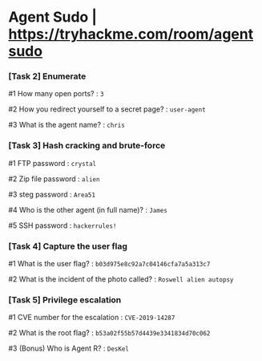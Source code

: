 # Agent Sudo | https://tryhackme.com/room/agentsudo

### [Task 2] Enumerate

#1	How many open ports? : `3`

#2	How you redirect yourself to a secret page? : `user-agent`

#3	What is the agent name? : `chris`

### [Task 3] Hash cracking and brute-force

#1	FTP password : `crystal`

#2	Zip file password : `alien`

#3	steg password : `Area51`

#4	Who is the other agent (in full name)? : `James`

#5	SSH password : `hackerrules!`

### [Task 4] Capture the user flag

#1	What is the user flag? : `b03d975e8c92a7c04146cfa7a5a313c7`

#2	What is the incident of the photo called? : `Roswell alien autopsy`

### [Task 5] Privilege escalation

#1	CVE number for the escalation : `CVE-2019-14287`

#2	What is the root flag? : `b53a02f55b57d4439e3341834d70c062`

#3	(Bonus) Who is Agent R? : `DesKel`

